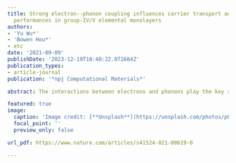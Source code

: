 ```yaml
---
title: Strong electron--phonon coupling influences carrier transport and thermoelectric
  performances in group-IV/V elemental monolayers
authors:
- 'Yu Wu*'
- 'Bowen Hou*'
- etc
date: '2021-09-09'
publishDate: '2023-12-19T18:40:22.072684Z'
publication_types:
- article-journal
publication: '*npj Computational Materials*'

abstract: The interactions between electrons and phonons play the key role in determining the carrier transport properties in semiconductors. In this work, comprehensive investigations on full electron–phonon (el–ph) couplings and their influences on carrier mobility and thermoelectric (TE) performances of 2D group IV and V elemental monolayers are performed, and we also analyze the selection rules on el–ph couplings using group theory. For shallow n/p-dopings in Si, Ge, and Sn, ZA/TA/LO phonon modes dominate the intervalley scatterings. Similarly strong intervalley scatterings via ZA/TO phonon modes can be identified for CBM electrons in P, As, and Sb, and for VBM holes, ZA/TA phonon modes dominate intervalley scatterings in P while LA phonons dominate intravalley scatterings in As and Sb. By considering full el–ph couplings, the TE performance for these two series of monolayers are predicted, which seriously downgrades the thermoelectric figures of merits compared with those predicted by the constant relaxation time approximation.

featured: true
image:
  caption: 'Image credit: [**Unsplash**](https://unsplash.com/photos/pLCdAaMFLTE)'
  focal_point: ''
  preview_only: false

url_pdf: https://www.nature.com/articles/s41524-021-00619-0

---
```

